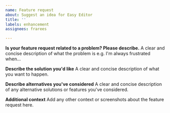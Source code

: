 ```yaml
---
name: Feature request
about: Suggest an idea for Easy Editor
title: ''
labels: enhancement
assignees: frarees

---
```


**Is your feature request related to a problem? Please describe.**
A clear and concise description of what the problem is e.g. I'm always frustrated when...

**Describe the solution you'd like**
A clear and concise description of what you want to happen.

**Describe alternatives you've considered**
A clear and concise description of any alternative solutions or features you've considered.

**Additional context**
Add any other context or screenshots about the feature request here.
